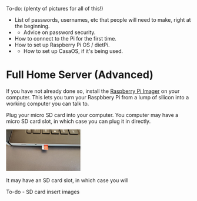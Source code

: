 To-do: 
(plenty of pictures for all of this!)
- List of passwords, usernames, etc that people will need to make, right at the beginning. 
- - Advice on password security.
- How to connect to the Pi for the first time.
- How to set up Raspberry Pi OS / dietPi.
- - How to set up CasaOS, if it's being used.

# __Full Home Server (Advanced)__

If you have not already done so, install the [Raspberry Pi Imager](https://github.com/MythicAptronym/Locus-Server/blob/7ad735253776f07ade66aeaa48de0d57d2be70cf/Software_Repository/Raspberry_Pi_Imager.md) on your computer. This lets you turn your Raspbbery Pi from a lump of silicon into a working computer you can talk to.

Plug your micro SD card into your computer. You computer may have a micro SD card slot, in which case you can plug it in directly. 

<img src="https://github.com/MythicAptronym/Locus-Server/blob/79f710830626c9c8fb7a29931a842ee2437d7682/Media_Repository/SD_Card_micro-SD-slot.jpeg" alt="micro SD card in slot" title="micro SD card in slot" width="40%"/> 

It may have an SD card slot, in which case you will

To-do - SD card insert images
